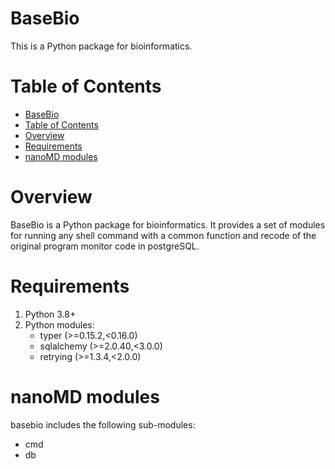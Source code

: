 # BaseBio

This is a Python package for bioinformatics.

# Table of Contents

<!-- TOC -->

- [BaseBio](#basebio)
- [Table of Contents](#table-of-contents)
- [Overview](#overview)
- [Requirements](#requirements)
- [nanoMD modules](#nanomd-modules)

<!-- /TOC -->

# Overview

BaseBio is a Python package for bioinformatics. It provides a set of modules for running any shell command with a common function and recode of the original program monitor code in postgreSQL.

# Requirements

1. Python 3.8+
2. Python modules:
    - typer (>=0.15.2,<0.16.0)
    - sqlalchemy (>=2.0.40,<3.0.0)
    - retrying (>=1.3.4,<2.0.0)

# nanoMD modules

basebio includes the following sub-modules:
- cmd
- db
